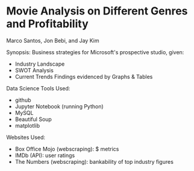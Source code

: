 # Movie Analysis on Different Genres and Profitability
Marco Santos, Jon Bebi, and Jay Kim

Synopsis:
Business strategies for Microsoft's prospective studio, given:
  * Industry Landscape
  * SWOT Analysis
  * Current Trends
Findings evidenced by Graphs & Tables


Data Science Tools Used:
  * github
  * Jupyter Notebook (running Python)
  * MySQL
  * Beautiful Soup
  * matplotlib

Websites Used:
  * Box Office Mojo (webscraping): $ metrics
  * IMDb (API): user ratings
  * The Numbers (webscraping): bankability of top industry figures
 
